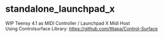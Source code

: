 # standalone_launchpad_x

WIP Teensy 4.1 as MIDI Controller / Launchpad X Midi Host<br />
Using Controlsurface Library: https://github.com/tttapa/Control-Surface<br />